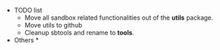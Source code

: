 * TODO list
    * Move all sandbox related functionalities out of the **utils** package.
    * Move utils to github
    * Cleanup sbtools and rename to **tools**.
* Others
    * 
